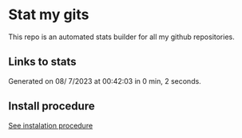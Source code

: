 # Stat my gits

This repo is an automated stats builder for all my github repositories.

## Links to stats


Generated on 08/ 7/2023 at 00:42:03 in 0 min, 2 seconds.

## Install procedure

[See instalation procedure](./src/install.md)

